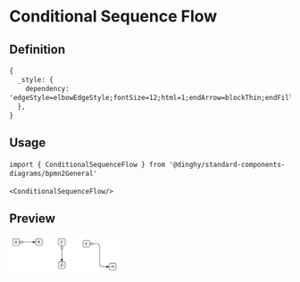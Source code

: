 # Conditional Sequence Flow

## Definition

```
{
  _style: { 
    dependency: 'edgeStyle=elbowEdgeStyle;fontSize=12;html=1;endArrow=blockThin;endFill=1;startArrow=diamondThin;startFill=0;endSize=6;startSize=10;',
  },
}
```

## Usage

```
import { ConditionalSequenceFlow } from '@dinghy/standard-components-diagrams/bpmn2General'

<ConditionalSequenceFlow/>
```

## Preview

<img src="./conditional-sequence-flow.png" width="200"/>
